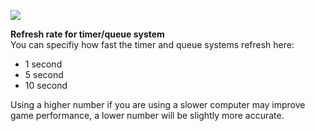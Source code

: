 [![](https://lohcdn.com/images/t_optionstimers.jpg)](https://lohcdn.com/images/optionstimers.jpg)

**Refresh rate for timer/queue system**  
You can specifiy how fast the timer and queue systems refresh here:

*   1 second
*   5 second
*   10 second

Using a higher number if you are using a slower computer may improve game performance, a lower number will be slightly more accurate.